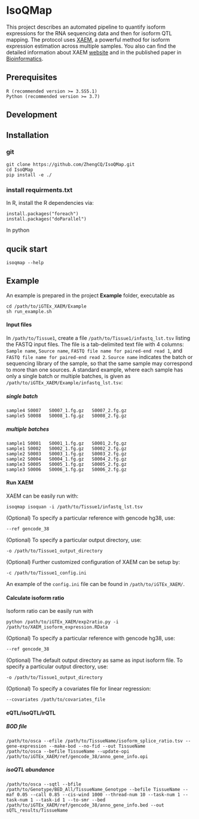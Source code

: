 # IsoQMap
This project describes an automated pipeline to quantify isoform expressions for the RNA sequencing data and then for isoform QTL mapping. The protocol uses [XAEM](https://github.com/WenjiangDeng/XAEM), a powerful method for isoform expression estimation across multiple samples. You also can find the detailed information about XAEM [website](https://www.meb.ki.se/sites/biostatwiki/xaem) and in the published paper in [Bioinformatics](https://academic.oup.com/bioinformatics/article/36/3/805/5545974).

## Prerequisites
```
R (recommended version >= 3.SS5.1)
Python (recommended version >= 3.7)
```

## Development


## Installation
### git 
```
git clone https://github.com/ZhengCQ/IsoQMap.git
cd IsoQMap
pip install -e ./
```

### install requirments.txt
In R, install the R dependencies via:
```
install.packages("foreach")
install.packages("doParallel")
```
In python 


## qucik start
```
isoqmap --help
```

## Example
An example is prepared in the project **Example** folder, executable as
```
cd /path/to/iGTEx_XAEM/Example
sh run_example.sh 
```


#### Input files
In `/path/to/Tissue1`, create a file `/path/to/Tissue1/infastq_lst.tsv` listing the FASTQ input files. The file is a tab-delimited text file with 4 columns: `Sample name`, `Source name`, `FASTQ file name for paired-end read 1`, and `FASTQ file name for paired-end read 2`. `Source name` indicates the batch or sequencing library of the sample, so that the same sample may correspond to more than one sources. A standard example, where each sample has only a single batch or multiple batches, is given as `/path/to/iGTEx_XAEM/Example/infastq_lst.tsv`:

##### single batch
```
sample4 S0007   S0007_1.fg.gz   S0007_2.fg.gz
sample5 S0008   S0008_1.fg.gz   S0008_2.fg.gz
```
##### multiple batches
```
sample1 S0001   S0001_1.fg.gz   S0001_2.fg.gz
sample1 S0002   S0002_1.fg.gz   S0002_2.fg.gz
sample2 S0003   S0003_1.fg.gz   S0003_2.fg.gz
sample2 S0004   S0004_1.fg.gz   S0004_2.fg.gz
sample3 S0005   S0005_1.fg.gz   S0005_2.fg.gz
sample3 S0006   S0006_1.fg.gz   S0006_2.fg.gz
```



#### Run XAEM 
XAEM can be easily run with:
```
isoqmap isoquan -i /path/to/Tissue1/infastq_lst.tsv
```
(Optional) To specify a particular reference with gencode hg38, use:
```
--ref gencode_38
```
(Optional) To specify a particular output directory, use:
```
-o /path/to/Tissue1_output_directory
```
(Optional) Further customized configuration of XAEM can be setup by:
```
-c /path/to/Tissue1_config.ini
```
An example of the `config.ini` file can be found in `/path/to/iGTEx_XAEM/`.


#### Calculate isoform ratio  
Isoform ratio can be easily run with
```
python /path/to/iGTEx_XAEM/exp2ratio.py -i /path/to/XAEM_isoform_expression.RData
```
(Optional) To specify a particular reference with gencode hg38, use:
```
--ref gencode_38
```
(Optional) The default output directory as same as input isoform file. To specify a particular output directory, use:
```
-o /path/to/Tissue1_output_directory
```
(Optional) To specify a covariates file for linear regression:
```
--covariates /path/to/covariates_file
```

#### eQTL/isoQTL/irQTL
##### BOD file
```
/path/to/osca --efile /path/to/TissueName/isoform_splice_ratio.tsv --gene-expression --make-bod --no-fid --out TissueName 
/path/to/osca --befile TissueName --update-opi /path/to/iGTEx_XAEM/ref/gencode_38/anno_gene_info.opi
```
##### isoQTL abundance
```
/path/to/osca --sqtl --bfile /path/to/Genotype/BED_All/TissueName_Genotype --befile TissueName --maf 0.05 --call 0.85 --cis-wind 1000 --thread-num 10 --task-num 1 --task-num 1 --task-id 1 --to-smr --bed /path/to/iGTEx_XAEM/ref/gencode_38/anno_gene_info.bed --out sQTL_results/TissueName
```



